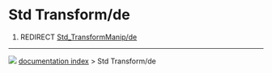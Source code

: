 # Std Transform/de
1.  REDIRECT [Std_TransformManip/de](Std_TransformManip/de.md)



---
![](images/Right_arrow.png) [documentation index](../README.md) > Std Transform/de
